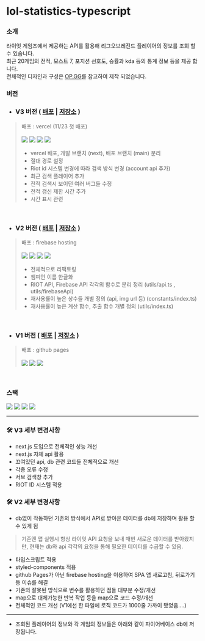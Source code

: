 
# lol-statistics-typescript


### 소개

라이엇 게임즈에서 제공하는 API를 활용해 리그오브레전드 플레이어의 정보를 조회 할 수 있습니다. <br/>
최근 20게임의 전적, 모스트 7, 포지션 선호도, 승률과 kda 등의 통계 정보 등을 제공 합니다.<br/>
전체적인 디자인과 구성은 [OP.GG](https://www.op.gg/)를 참고하여 제작 되었습니다.


### 버전

* ### V3 버전 ( [배포](https://lol-match-histroy.vercel.app/) | [저장소](https://github.com/YOON3N4M/lol-statistics-typescript/tree/next) )
> 배포 : vercel (11/23 첫 배포) <br><br>
> <img src="https://img.shields.io/badge/Next.js-000000?style=for-the-badge&logo=next.js&logoColor=white"> <img src="https://img.shields.io/badge/typescript-3178C6?style=for-the-badge&logo=typescript&logoColor=white"> <img src="https://img.shields.io/badge/firebase-FFCA28?style=for-the-badge&logo=firebase&logoColor=white"> <img src="https://img.shields.io/badge/styled components-DB7093?style=for-the-badge&logo=styled-components&logoColor=white">
>
> * vercel 배포, 개발 브랜치 (next), 배포 브랜치 (main) 분리
> * 절대 경로 설정
> * Riot id 시스템 변경에 따라 검색 방식 변경 (account api 추가)
> * 최근 검색 플레이어 추가
> * 전적 검색시 보이던 여러 버그들 수정
> * 전적 갱신 제한 시간 추가
> * 시간 표시 관련
<br>

* ### V2 버전 ( [배포](https://lol-statistic.firebaseapp.com/) | [저장소](https://github.com/YOON3N4M/lol-statistics-typescript/tree/main) )
> 배포 : firebase hosting <br><br>
> <img src="https://img.shields.io/badge/React-61DAFB?style=for-the-badge&logo=React&logoColor=white"> <img src="https://img.shields.io/badge/typescript-3178C6?style=for-the-badge&logo=typescript&logoColor=white"> <img src="https://img.shields.io/badge/firebase-FFCA28?style=for-the-badge&logo=firebase&logoColor=white"> <img src="https://img.shields.io/badge/styled components-DB7093?style=for-the-badge&logo=styled-components&logoColor=white">
>
> * 전체적으로 리팩토링
> * 챔피언 이름 한글화
> * RIOT API, Firebase API 각각의 함수로 분리 정리 (utils/api.ts , utils/firebaseApi)
> * 재사용률이 높은 상수들 개별 정의 (api, img url 등)  (constants/index.ts)
> * 재사용률이 높은 계산 함수, 추출 함수 개별 정의 (utils/index.ts)
<br>

* ### V1 버전 ( [배포](https://yoon3n4m.github.io/lol-statistics/) | [저장소](https://github.com/YOON3N4M/lol-statistics) )
> 배포 : github pages <br><br>
> <img src="https://img.shields.io/badge/React-61DAFB?style=for-the-badge&logo=React&logoColor=white"> <img src="https://img.shields.io/badge/javascript-F7DF1E?style=for-the-badge&logo=javascript&logoColor=white"> <img src="https://img.shields.io/badge/redux-764ABC?style=for-the-badge&logo=javascript&logoColor=white">

<br>

### 스택
<img src="https://img.shields.io/badge/React-61DAFB?style=for-the-badge&logo=React&logoColor=white">  <img src="https://img.shields.io/badge/typescript-3178C6?style=for-the-badge&logo=typescript&logoColor=white"> <img src="https://img.shields.io/badge/firebase-FFCA28?style=for-the-badge&logo=firebase&logoColor=white"> <img src="https://img.shields.io/badge/styled components-DB7093?style=for-the-badge&logo=styled-components&logoColor=white">
<hr>

### 🛠️ V3 세부 변경사항
* next.js 도입으로 전체적인 성능 개선
* next.js 자체 api 활용
* 꼬여있던 api, db 관련 코드들 전체적으로 개선
* 각종 오류 수정
* 서브 검색창 추가
* RIOT ID 시스템 적용

### 🛠️ V2 세부 변경사항
* db없이 작동하던 기존의 방식에서 API로 받아온 데이터를 db에 저장하며 활용 할 수 있게 됨
> 기존엔 앱 실행시 항상 라이엇 API 요청을 보내 매번 새로운 데이터를 받아왔지만, 현재는 db와 api 각각의 요청을 통해 필요한 데이터를 수급할 수 있음.
* 타입스크립트 적용
* styled-components 적용
* github Pages가 아닌 firebase hosting을 이용하여 SPA 앱 새로고침, 뒤로가기 등 이슈를 해결
* 기존의 잘못된 방식으로 변수를 활용하던 점들 대부분 수정/개선
* map으로 대체가능한 반복 작업 등을 map으로 코드 수정/개선
* 전체적인 코드 개선 (V1에선 한 파일에 로직 코드가 1000줄 가까이 됐었음....)

<hr>


* 조회된 플레이어의 정보와 각 게임의 정보들은 아래와 같이 파이어베이스 db에 저장됩니다.

